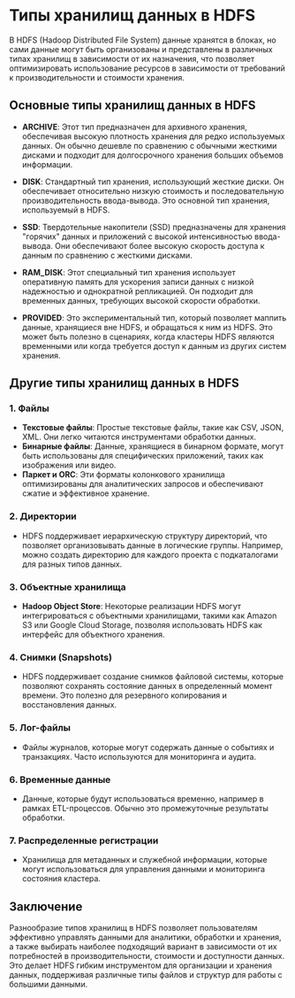 # Типы хранилищ данных в HDFS

В HDFS (Hadoop Distributed File System) данные хранятся в блоках, но сами данные могут быть организованы и представлены в различных типах хранилищ в зависимости от их назначения, что позволяет оптимизировать использование ресурсов в зависимости от требований к производительности и стоимости хранения. 

## Основные типы хранилищ данных в HDFS

-   **ARCHIVE**: Этот тип предназначен для архивного хранения, обеспечивая высокую плотность хранения для редко используемых данных. Он обычно дешевле по сравнению с обычными жесткими дисками и подходит для долгосрочного хранения больших объемов информации.

- **DISK**: Стандартный тип хранения, использующий жесткие диски. Он обеспечивает относительно низкую стоимость и последовательную производительность ввода-вывода. Это основной тип хранения, используемый в HDFS.

- **SSD**: Твердотельные накопители (SSD) предназначены для хранения "горячих" данных и приложений с высокой интенсивностью ввода-вывода. Они обеспечивают более высокую скорость доступа к данным по сравнению с жесткими дисками.

- **RAM_DISK**: Этот специальный тип хранения использует оперативную память для ускорения записи данных с низкой надежностью и однократной репликацией. Он подходит для временных данных, требующих высокой скорости обработки.

- **PROVIDED**: Это экспериментальный тип, который позволяет маппить данные, хранящиеся вне HDFS, и обращаться к ним из HDFS. Это может быть полезно в сценариях, когда кластеры HDFS являются временными или когда требуется доступ к данным из других систем хранения.

## Другие типы хранилищ данных в HDFS

### 1.  **Файлы**

-   **Текстовые файлы**: Простые текстовые файлы, такие как CSV, JSON, XML. Они легко читаются инструментами обработки данных.
-   **Бинарные файлы**: Данные, хранящиеся в бинарном формате, могут быть использованы для специфических приложений, таких как изображения или видео.
-   **Паркет и ORC**: Эти форматы колонкового хранилища оптимизированы для аналитических запросов и обеспечивают сжатие и эффективное хранение.

### 2.  **Директории**

-   HDFS поддерживает иерархическую структуру директорий, что позволяет организовывать данные в логические группы. Например, можно создать директорию для каждого проекта с подкаталогами для разных типов данных.

### 3.  **Объектные хранилища**

-   **Hadoop Object Store**: Некоторые реализации HDFS могут интегрироваться с объектными хранилищами, такими как Amazon S3 или Google Cloud Storage, позволяя использовать HDFS как интерфейс для объектного хранения.

### 4.  **Снимки (Snapshots)**

-   HDFS поддерживает создание снимков файловой системы, которые позволяют сохранять состояние данных в определенный момент времени. Это полезно для резервного копирования и восстановления данных.

### 5.  **Лог-файлы**

-   Файлы журналов, которые могут содержать данные о событиях и транзакциях. Часто используются для мониторинга и аудита.

### 6.  **Временные данные**

-   Данные, которые будут использоваться временно, например в рамках ETL-процессов. Обычно это промежуточные результаты обработки.

### 7.  **Распределенные регистрации**

-   Хранилища для метаданных и служебной информации, которые могут использоваться для управления данными и мониторинга состояния кластера.

## Заключение

Разнообразие типов хранилищ в HDFS позволяет пользователям эффективно управлять данными для аналитики, обработки и хранения, а также выбирать наиболее подходящий вариант в зависимости от их потребностей в производительности, стоимости и доступности данных. Это делает HDFS гибким инструментом для организации и хранения данных, поддерживая различные типы файлов и структур для работы с большими данными.